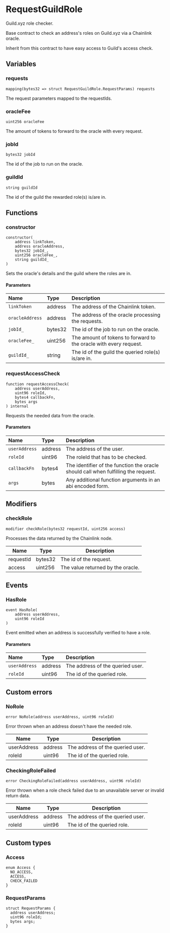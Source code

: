 # RequestGuildRole

Guild.xyz role checker.

Base contract to check an address's roles on Guild.xyz via a Chainlink oracle.

Inherit from this contract to have easy access to Guild's access check.

## Variables

### requests

```solidity
mapping(bytes32 => struct RequestGuildRole.RequestParams) requests
```

The request parameters mapped to the requestIds.

### oracleFee

```solidity
uint256 oracleFee
```

The amount of tokens to forward to the oracle with every request.

### jobId

```solidity
bytes32 jobId
```

The id of the job to run on the oracle.

### guildId

```solidity
string guildId
```

The id of the guild the rewarded role(s) is/are in.

## Functions

### constructor

```solidity
constructor(
    address linkToken,
    address oracleAddress,
    bytes32 jobId_,
    uint256 oracleFee_,
    string guildId_
) 
```

Sets the oracle's details and the guild where the roles are in.

#### Parameters

| Name | Type | Description |
| :--- | :--- | :---------- |
| `linkToken` | address | The address of the Chainlink token. |
| `oracleAddress` | address | The address of the oracle processing the requests. |
| `jobId_` | bytes32 | The id of the job to run on the oracle. |
| `oracleFee_` | uint256 | The amount of tokens to forward to the oracle with every request. |
| `guildId_` | string | The id of the guild the queried role(s) is/are in. |

### requestAccessCheck

```solidity
function requestAccessCheck(
    address userAddress,
    uint96 roleId,
    bytes4 callbackFn,
    bytes args
) internal
```

Requests the needed data from the oracle.

#### Parameters

| Name | Type | Description |
| :--- | :--- | :---------- |
| `userAddress` | address | The address of the user. |
| `roleId` | uint96 | The roleId that has to be checked. |
| `callbackFn` | bytes4 | The identifier of the function the oracle should call when fulfilling the request. |
| `args` | bytes | Any additional function arguments in an abi encoded form. |

## Modifiers

### checkRole

```solidity
modifier checkRole(bytes32 requestId, uint256 access)
```

Processes the data returned by the Chainlink node.

| Name | Type | Description |
| ---- | ---- | ----------- |
| requestId | bytes32 | The id of the request. |
| access | uint256 | The value returned by the oracle. |

## Events

### HasRole

```solidity
event HasRole(
    address userAddress,
    uint96 roleId
)
```

Event emitted when an address is successfully verified to have a role.

#### Parameters

| Name | Type | Description |
| :--- | :--- | :---------- |
| `userAddress` | address | The address of the queried user. |
| `roleId` | uint96 | The id of the queried role. |

## Custom errors

### NoRole

```solidity
error NoRole(address userAddress, uint96 roleId)
```

Error thrown when an address doesn't have the needed role.

| Name | Type | Description |
| ---- | ---- | ----------- |
| userAddress | address | The address of the queried user. |
| roleId | uint96 | The id of the queried role. |

### CheckingRoleFailed

```solidity
error CheckingRoleFailed(address userAddress, uint96 roleId)
```

Error thrown when a role check failed due to an unavailable server or invalid return data.

| Name | Type | Description |
| ---- | ---- | ----------- |
| userAddress | address | The address of the queried user. |
| roleId | uint96 | The id of the queried role. |

## Custom types

### Access

```solidity
enum Access {
  NO_ACCESS,
  ACCESS,
  CHECK_FAILED
}
```
### RequestParams

```solidity
struct RequestParams {
  address userAddress;
  uint96 roleId;
  bytes args;
}
```


